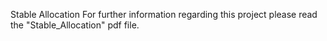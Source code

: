 Stable Allocation
For further information regarding this project please read the "Stable_Allocation" pdf file.

